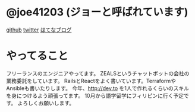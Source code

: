 # @joe41203 (ジョーと呼ばれています)

[github](https://github.com/Cam1no)
[twitter](https://twitter.com/joe41203)
[はてなブログ](https://joe41203.hatenablog.com)

# やってること

フリーランスのエンジニアやってます。
ZEALSというチャットボットの会社の業務委託をしています。
RailsとReactをよく書いています。TerraformやAnsibleも書いたりします。
今年、http://dev.to を1人で作れるくらいのスキルを身につけるよう頑張ってます。
10月から語学留学にフィリピンに行く予定です。
よろしくお願いします。
